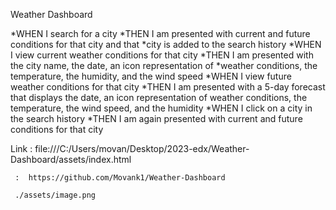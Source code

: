 Weather Dashboard


*WHEN I search for a city
*THEN I am presented with current and future conditions for that city and that *city is added to the search history
*WHEN I view current weather conditions for that city
*THEN I am presented with the city name, the date, an icon representation of *weather conditions, the temperature, the humidity, and the wind speed
*WHEN I view future weather conditions for that city
*THEN I am presented with a 5-day forecast that displays the date, an icon representation of weather conditions, the temperature, the wind speed, and the humidity
*WHEN I click on a city in the search history
*THEN I am again presented with current and future conditions for that city

Link : file:///C:/Users/movan/Desktop/2023-edx/Weather-Dashboard/assets/index.html

     :  https://github.com/Movank1/Weather-Dashboard

     ./assets/image.png


